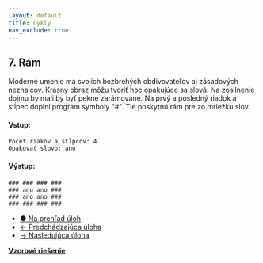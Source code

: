 ```yaml
---
layout: default
title: Cykly
nav_exclude: true
---
```


## 7. Rám
Moderné umenie má svojich bezbrehých obdivovateľov aj zásadových neznalcov. Krásny obraz môžu tvoriť hoc opakujúce sa slová. Na zosilnenie dojmu by mali by byť pekne zarámované. Na prvý a posledný riadok a stĺpec doplní program symboly "#". Tie poskytnú rám pre zo mriežku slov.

#### Vstup:
```
Počet riakov a stĺpcov: 4
Opakovať slovo: ano
```

#### Výstup:
```
### ### ### ###
### ano ano ###
### ano ano ###
### ### ### ###
```

- [&#9679; Na prehľad úloh](/zbierka-uloh.html)
- [&larr; Predchádzajúca úloha](/coding/beginner/3-chapter/6.html)
- [&rarr; Nasledujúca úloha](/coding/beginner/3-chapter/8.html)

[**Vzorové riešenie**](/coding/beginner/3-chapter/7-solve.html)
